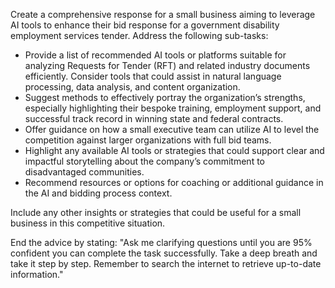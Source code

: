 
Create a comprehensive response for a small business aiming to leverage AI tools to enhance their bid response for a government disability employment services tender. Address the following sub-tasks:

- Provide a list of recommended AI tools or platforms suitable for analyzing Requests for Tender (RFT) and related industry documents efficiently. Consider tools that could assist in natural language processing, data analysis, and content organization.
- Suggest methods to effectively portray the organization’s strengths, especially highlighting their bespoke training, employment support, and successful track record in winning state and federal contracts.
- Offer guidance on how a small executive team can utilize AI to level the competition against larger organizations with full bid teams.
- Highlight any available AI tools or strategies that could support clear and impactful storytelling about the company’s commitment to disadvantaged communities.
- Recommend resources or options for coaching or additional guidance in the AI and bidding process context.

Include any other insights or strategies that could be useful for a small business in this competitive situation.

End the advice by stating: "Ask me clarifying questions until you are 95% confident you can complete the task successfully. Take a deep breath and take it step by step. Remember to search the internet to retrieve up-to-date information."
